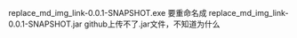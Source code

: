 replace_md_img_link-0.0.1-SNAPSHOT.exe
要重命名成
replace_md_img_link-0.0.1-SNAPSHOT.jar
github上传不了.jar文件，不知道为什么
